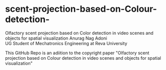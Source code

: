 # scent-projection-based-on-Colour-detection-
Olfactory scent projection based on Color detection in video scenes and objects for spatial visualization 
Anurag Nag Adoni  
UG Student of Mechatronics Engineering at Reva University

This GitHub Repo is an adiition to the copyright paper "Olfactory scent projection based on Colour detection in video scenes and objects for spatial visualization" 

